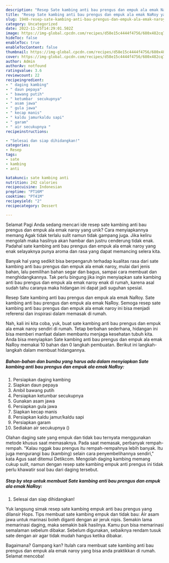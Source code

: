 ```yaml
---
description: "Resep Sate kambing anti bau prengus dan empuk ala emak NaRoy yang Lezat, Sempurna"
title: "Resep Sate kambing anti bau prengus dan empuk ala emak NaRoy yang Lezat, Sempurna"
slug: 1940-resep-sate-kambing-anti-bau-prengus-dan-empuk-ala-emak-naroy-yang-lezat-sempurna
category: Uncategorized
date: 2022-11-25T14:29:01.502Z
image: https://img-global.cpcdn.com/recipes/d58e15c4444f4756/680x482cq70/sate-kambing-anti-bau-prengus-dan-empuk-ala-emak-naroy-foto-resep-utama.jpg
hideToc: false
enableToc: true
enableTocContent: false
thumbnail: https://img-global.cpcdn.com/recipes/d58e15c4444f4756/680x482cq70/sate-kambing-anti-bau-prengus-dan-empuk-ala-emak-naroy-foto-resep-utama.jpg
cover: https://img-global.cpcdn.com/recipes/d58e15c4444f4756/680x482cq70/sate-kambing-anti-bau-prengus-dan-empuk-ala-emak-naroy-foto-resep-utama.jpg
author: Admin
authorAv: notfound
ratingvalue: 3.6
reviewcount: 22
recipeingredient:
- " daging kambing"
- " daun pepaya"
- " bawang putih"
- " ketumbar  secukupnya"
- " asam jawa"
- " gula jawa"
- " kecap manis"
- " kaldu jamurkaldu sapi"
- " garam"
- " air secukupnya "
recipeinstructions:

- "Selesai dan siap dihidangkan!"
categories:
- Resep
tags:
- sate
- kambing
- anti

katakunci: sate kambing anti 
nutrition: 242 calories
recipecuisine: Indonesian
preptime: "PT16M"
cooktime: "PT41M"
recipeyield: "2"
recipecategory: Dessert

---
```



Selamat Pagi Anda sedang mencari ide resep sate kambing anti bau prengus dan empuk ala emak naroy yang unik? Cara menyiapkannya memang Agak tidak terlalu sulit namun tidak gampang juga. Jika keliru mengolah maka hasilnya akan hambar dan justru cenderung tidak enak. Padahal sate kambing anti bau prengus dan empuk ala emak naroy yang enak selayaknya punya aroma dan rasa yang dapat memancing selera kita.


Banyak hal yang sedikit bisa berpengaruh terhadap kualitas rasa dari sate kambing anti bau prengus dan empuk ala emak naroy, mulai dari jenis bahan, lalu pemilihan bahan segar dan bagus, sampai cara membuat dan menghidangkannya. Tak perlu bingung jika ingin menyiapkan sate kambing anti bau prengus dan empuk ala emak naroy enak di rumah, karena asal sudah tahu caranya maka hidangan ini dapat jadi suguhan spesial.

Resep Sate kambing anti bau prengus dan empuk ala emak NaRoy. Sate kambing anti bau prengus dan empuk ala emak NaRoy. Semoga resep sate kambing anti bau prengus dan empuk ala emak naroy ini bisa menjadi referensi dan inspirasi dalam memasak di rumah.


Nah, kali ini kita coba, yuk, buat sate kambing anti bau prengus dan empuk ala emak naroy sendiri di rumah. Tetap berbahan sederhana, hidangan ini bisa memberi manfaat dalam membantu menjaga kesehatan tubuh kita. Anda bisa menyiapkan Sate kambing anti bau prengus dan empuk ala emak NaRoy memakai 10 bahan dan 0 langkah pembuatan. Berikut ini langkah-langkah dalam membuat hidangannya.

<!--inarticleads1-->

##### Bahan-bahan dan bumbu yang harus ada dalam menyiapkan Sate kambing anti bau prengus dan empuk ala emak NaRoy:

1. Persiapkan  daging kambing
1. Siapkan  daun pepaya
1. Ambil  bawang putih
1. Persiapkan  ketumbar  secukupnya
1. Gunakan  asam jawa
1. Persiapkan  gula jawa
1. Siapkan  kecap manis
1. Persiapkan  kaldu jamur/kaldu sapi
1. Persiapkan  garam
1. Sediakan  air secukupnya ()


Olahan daging sate yang empuk dan tidak bau ternyata menggunakan metode khusus saat memasaknya. Pada saat memasak, perbanyak rempah-rempah. &#34;Kalau nggak bau prengus itu rempah-rempahnya lebih banyak. Itu juga mengurangi bau (kambing) selain cara penyembelihannya sendiri,&#34; kata Agus saat ditemui Detikcom. Mengolah daging kambing memang cukup sulit, namun dengan resep sate kambing empuk anti prengus ini tidak perlu khawatir soal bau dari daging tersebut. 

<!--inarticleads2-->

##### Step by step untuk membuat Sate kambing anti bau prengus dan empuk ala emak NaRoy:


1. Selesai dan siap dihidangkan!

Yuk langsung simak resep sate kambing empuk anti bau prengus yang dilansir Hops. Tips membuat sate kambing empuk dan tidak bau: Air asam jawa untuk marinasi boleh diganti dengan air jeruk nipis. Semakin lama memarinasi daging, maka semakin baik hasilnya. Kamu pun bisa memarinasi semalaman sebelum dibakar. Sebelum digunakan, sebaiknya rendam tusuk sate dengan air agar tidak mudah hangus ketika dibakar. 

Bagaimana? Gampang kan? Itulah cara membuat sate kambing anti bau prengus dan empuk ala emak naroy yang bisa anda praktikkan di rumah. Selamat mencoba!
